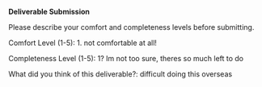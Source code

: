 **Deliverable Submission**

Please describe your comfort and completeness levels before submitting.

Comfort Level (1-5): 1. not comfortable at all!

Completeness Level (1-5): 1? Im not too sure, theres so much left to do

What did you think of this deliverable?: difficult doing this overseas 
